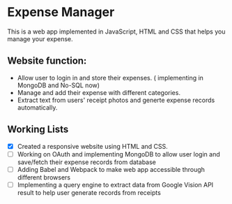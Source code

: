 
# Expense Manager

This is a web app implemented in JavaScript, HTML and CSS that helps you manage your expense.

## Website function:
- Allow user to login in and store their expenses. ( implementing in MongoDB and No-SQL now)
- Manage and add their expense with different categories.
- Extract text from users' receipt photos and generte expense records automatically.

## Working Lists
- [x]  Created a responsive website using HTML and CSS.
- [ ]  Working on OAuth and implementing MongoDB to allow user login and save/fetch their expense records from database
- [ ]  Adding Babel and Webpack to make web app accessible through different browsers
- [ ]  Implementing a query engine to extract data from Google Vision API result to help user generate records from receipts
